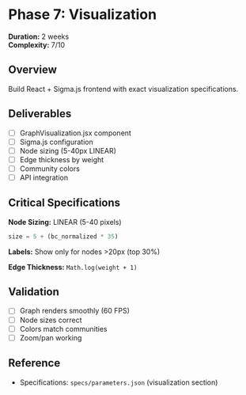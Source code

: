 # Phase 7: Visualization

**Duration:** 2 weeks  
**Complexity:** 7/10

## Overview

Build React + Sigma.js frontend with exact visualization specifications.

## Deliverables

- [ ] GraphVisualization.jsx component
- [ ] Sigma.js configuration
- [ ] Node sizing (5-40px LINEAR)
- [ ] Edge thickness by weight
- [ ] Community colors
- [ ] API integration

## Critical Specifications

**Node Sizing:** LINEAR (5-40 pixels)
```javascript
size = 5 + (bc_normalized * 35)
```

**Labels:** Show only for nodes >20px (top 30%)

**Edge Thickness:** `Math.log(weight + 1)`

## Validation

- [ ] Graph renders smoothly (60 FPS)
- [ ] Node sizes correct
- [ ] Colors match communities
- [ ] Zoom/pan working

## Reference

- Specifications: `specs/parameters.json` (visualization section)
